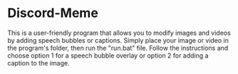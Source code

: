 # Discord-Meme
This is a user-friendly program that allows you to modify images and videos by adding speech bubbles or captions. Simply place your image or video in the program's folder, then run the "run.bat" file. Follow the instructions and choose option 1 for a speech bubble overlay or option 2 for adding a caption to the image.
